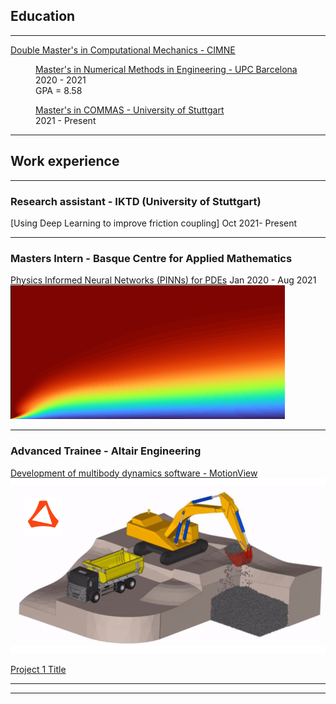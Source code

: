 ## Education

---

[Double Master's in Computational Mechanics - CIMNE](https://www.cimne.com/3136/pgs31/what-is-pcm/programme)

<p style="margin-left: 40px"><a href = "https://www.upc.edu/en/masters/numerical-methods-in-engineering">Master's in Numerical Methods in Engineering - UPC Barcelona</a><br>
2020 - 2021<br>
GPA = 8.58<br></p>

<p style="margin-left: 40px"><a href = "https://www.commas.uni-stuttgart.de/">Master's in COMMAS - University of Stuttgart</a><br>
2021 - Present<br></p>	

---

## Work experience

---

### Research assistant - IKTD (University of Stuttgart)
[Using Deep Learning to improve friction coupling]
Oct 2021- Present<br>

---

### Masters Intern - Basque Centre for Applied Mathematics

[Physics Informed Neural Networks (PINNs) for PDEs](/sample_page)
Jan 2020 - Aug 2021<br>
<img src="images/flatplatense2.png"/>

---

### Advanced Trainee - Altair Engineering

[Development of multibody dynamics software - MotionView](/pdf/Project_summary.pdf)
<img src="images/excavator1.png"/>

[Project 1 Title](http://example.com/)


---




---
<!--p style="font-size:11px">Page template forked from <a href="https://github.com/evanca/quick-portfolio">evanca</a></p-->
<!-- Remove above link if you don't want to attibute -->
